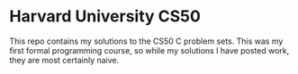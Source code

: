 # Harvard University CS50
This repo contains my solutions to the CS50 C problem sets. This was my first formal programming course, so while my solutions I have posted work, they are most certainly naive.
